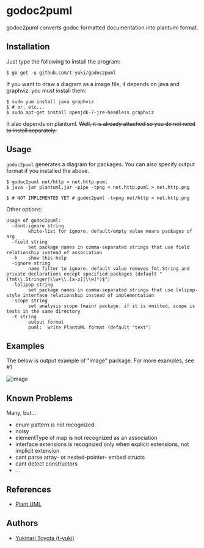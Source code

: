 godoc2puml
==========

godoc2puml converts godoc formatted documentation into plantuml format.

Installation
------------

Just type the following to install the program:

    $ go get -u github.com/t-yuki/godoc2puml

If you want to draw a diagram as a image file, it depends on java and graphviz. you must install them:

    $ sudo yum install java graphviz
    $ # or, etc...
    $ sudo apt-get install openjdk-7-jre-headless graphviz

It also depends on plantuml. <del>Well, it is already attached so you do not need to install separately.</del>

Usage
-----

`godoc2puml` generates a diagram for packages. You can also specify output format if you installed the above.

    $ godoc2puml net/http > net.http.puml
    $ java -jar plantuml.jar -pipe -tpng < net.http.puml > net.http.png

    $ # NOT IMPLEMENTED YET # godoc2puml -t=png net/http > net.http.png

Other options:

```
Usage of godoc2puml:
  -dont-ignore string
        white-list for ignore. default/empty value means packages of arg
  -field string
        set package names in comma-separated strings that use field relationship instead of association
  -h    show this help
  -ignore string
        name filter to ignore. default value removes fmt.String and private declarations except specified packages (default "(fmt\\.Stringer|\\w+\\.[a-z][\\w]*)$")
  -lolipop string
        set package names in comma-separated strings that use lolipop-style interface relationship instead of implementation
  -scope string
        set analysis scope (main) package. if it is omitted, scope is tests in the same directory
  -t string
        output format
        puml:  write PlantUML format (default "text")
```

Examples
--------
The below is output example of "image" package. For more examples, see #1

![image](https://cloud.githubusercontent.com/assets/3804806/3258061/1a0a6f32-f235-11e3-8648-89b9e9abd326.png)

Known Problems
--------------
Many, but...

* enum pattern is not recognized
* noisy
* elementType of map is not recognized as an association
* interface extensions is recognized only when explicit extensions, not implicit extension
* cant parse array- or nested-pointer- embed structs
* cant detect constructors
* ...

References
----------
* [Plant UML](http://plantuml.sourceforge.net/)

Authors
-------

* [Yukinari Toyota (t-yuki)](https://github.com/t-yuki)
